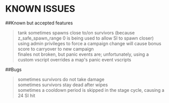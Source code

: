 # KNOWN ISSUES

##Known but accepted features  
> tank sometimes spawns close to/on survivors (because z_safe_spawn_range 0 is being used to allow SI to spawn closer)  
> using admin privileges to force a campaign change will cause bonus score to carryover to new campaign  
> finales not broken, but panic events are; unfortunately, using a custom vscript overrides a map's panic event vscripts

##Bugs     
> sometimes survivors do not take damage  
> sometimes survivors stay dead after wipes  
> sometimes a cooldown period is skipped in the stage cycle, causing a 24 SI hit





